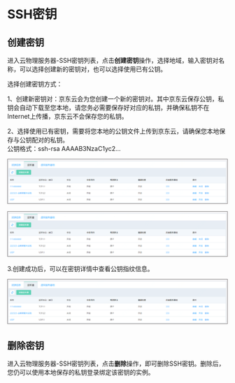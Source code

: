 # SSH密钥

## 创建密钥

进入云物理服务器-SSH密钥列表，点击**创建密钥**操作，选择地域，输入密钥对名称，可以选择创建新的密钥对，也可以选择使用已有公钥。

选择创建密钥方式：<br/>

1、创建新密钥对：京东云会为您创建一个新的密钥对。其中京东云保存公钥，私钥会自动下载至您本地，请您务必需要保存好对应的私钥，并确保私钥不在Internet上传播，京东云不会保存您的私钥。<br/>

2、选择使用已有密钥，需要将您本地的公钥文件上传到京东云，请确保您本地保存与公钥配对的私钥。<br/>
   公钥格式：ssh-rsa AAAAB3NzaC1yc2...

![SSH密钥列表页](../../Image/linster-list.png)

![创建SSH密钥选择使用已有公钥](../../Image/linster-list.png)

3.创建成功后，可以在密钥详情中查看公钥指纹信息。<br/>

![密钥详情页](../../Image/linster-list.png)

## 删除密钥

进入云物理服务器-SSH密钥列表，点击**删除**操作，即可删除SSH密钥。删除后，您仍可以使用本地保存的私钥登录绑定该密钥的实例。


